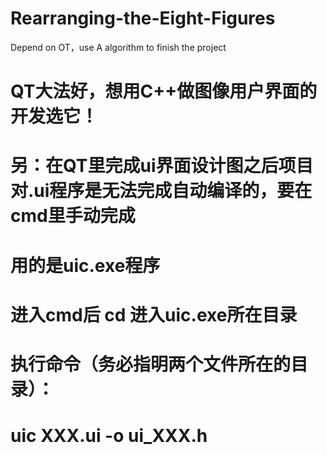 # Rearranging-the-Eight-Figures
Depend on OT，use A algorithm to finish the project 
# QT大法好，想用C++做图像用户界面的开发选它！
# 另：在QT里完成ui界面设计图之后项目对.ui程序是无法完成自动编译的，要在cmd里手动完成
# 用的是uic.exe程序
# 进入cmd后 cd 进入uic.exe所在目录
# 执行命令（务必指明两个文件所在的目录）：
# uic XXX.ui -o ui_XXX.h
